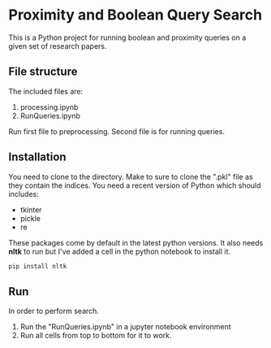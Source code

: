 # Proximity and Boolean Query Search

This is a Python project for running boolean and proximity queries on a given set of research papers.

## File structure

The included files are:
1. processing.ipynb
2. RunQueries.ipynb

Run first file to preprocessing. Second file is for running queries.

## Installation
You need to clone to the directory. Make to sure to clone the ".pkl" file as they contain the indices.
You need a recent version of Python which should includes:
- tkinter
- pickle
- re

These packages come by default in the latest python versions.
It also needs **nltk** to run but I've added a cell in the python notebook to install it.

```bash
pip install nltk
```

## Run

In order to perform search.
1. Run the "RunQueries.ipynb" in a jupyter notebook environment
1. Run all cells from top to bottom for it to work.
